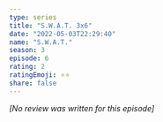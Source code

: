 ```yaml
---
type: series
title: "S.W.A.T. 3x6"
date: "2022-05-03T22:29:40"
name: "S.W.A.T."
season: 3
episode: 6
rating: 2
ratingEmoji: ⭐️⭐️
share: false
---
```


*[No review was written for this episode]*
